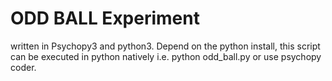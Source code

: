 # ODD BALL Experiment
written in Psychopy3 and python3.
Depend on the python install, this script can be executed in python natively i.e. python odd_ball.py or use psychopy coder.

